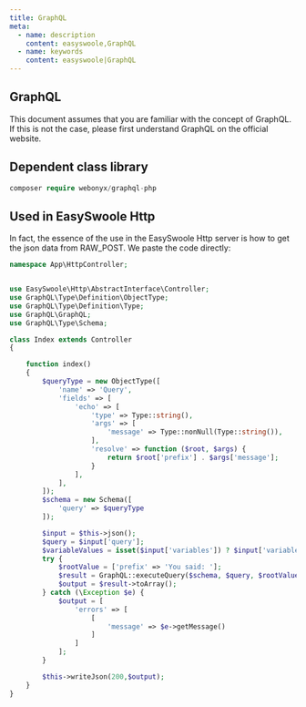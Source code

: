 ```yaml
---
title: GraphQL
meta:
  - name: description
    content: easyswoole,GraphQL
  - name: keywords
    content: easyswoole|GraphQL
---
```

## GraphQL
This document assumes that you are familiar with the concept of GraphQL. If this is not the case, please first understand GraphQL on the official website.

## Dependent class library
```php
composer require webonyx/graphql-php
```

## Used in EasySwoole Http
In fact, the essence of the use in the EasySwoole Http server is how to get the json data from RAW_POST. We paste the code directly:
```php
namespace App\HttpController;


use EasySwoole\Http\AbstractInterface\Controller;
use GraphQL\Type\Definition\ObjectType;
use GraphQL\Type\Definition\Type;
use GraphQL\GraphQL;
use GraphQL\Type\Schema;

class Index extends Controller
{

    function index()
    {
        $queryType = new ObjectType([
            'name' => 'Query',
            'fields' => [
                'echo' => [
                    'type' => Type::string(),
                    'args' => [
                        'message' => Type::nonNull(Type::string()),
                    ],
                    'resolve' => function ($root, $args) {
                        return $root['prefix'] . $args['message'];
                    }
                ],
            ],
        ]);
        $schema = new Schema([
            'query' => $queryType
        ]);

        $input = $this->json();
        $query = $input['query'];
        $variableValues = isset($input['variables']) ? $input['variables'] : null;
        try {
            $rootValue = ['prefix' => 'You said: '];
            $result = GraphQL::executeQuery($schema, $query, $rootValue, null, $variableValues);
            $output = $result->toArray();
        } catch (\Exception $e) {
            $output = [
                'errors' => [
                    [
                        'message' => $e->getMessage()
                    ]
                ]
            ];
        }

        $this->writeJson(200,$output);
    }
}
```